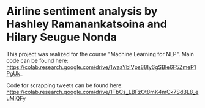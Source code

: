 # Airline sentiment analysis by Hashley Ramanankatsoina and Hilary Seugue Nonda

This project was realized for the course "Machine Learning for NLP". Main code can be found here: https://colab.research.google.com/drive/1waaYbIVps88Iy6gSBle6F5ZmeP1PgUk_

Code for scrapping tweets can be found here: https://colab.research.google.com/drive/1TbCs_LBFzOt8mK4mCk7SdBL8_euMiQFy
